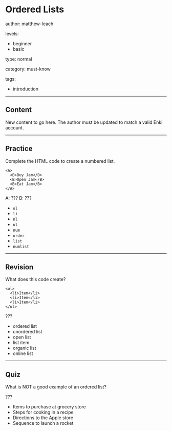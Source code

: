 # Ordered Lists
author: matthew-leach

levels:
  - beginner
  - basic

type: normal

category: must-know

tags:
  - introduction

---
## Content

New content to go here. The author must be updated to match a valid Enki account.

---
## Practice

Complete the HTML code to create a numbered list. 
```
<A>
  <B>Buy Jam</B>
  <B>Open Jam</B>
  <B>Eat Jam</B>
</A>
```

A: ???
B: ???

* `ol`
* `li`
* `nl`
* `ul`
* `num`
* `order`
* `list`
* `numlist`
  
---
## Revision

What does this code create? 

```
<ol>
  <li>Item</li>
  <li>Item</li>
  <li>Item</li>
</ol>
```

???

* ordered list
* unordered list
* open list
* list item
* organic list
* online list

---
## Quiz

What is NOT a good example of an ordered list?

???

* Items to purchase at grocery store
* Steps for cooking in a recipe
* Directions to the Apple store
* Sequence to launch a rocket
